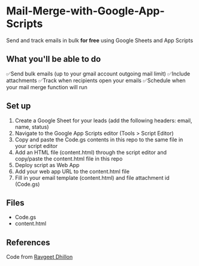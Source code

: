 # Mail-Merge-with-Google-App-Scripts
Send and track emails in bulk **for free** using Google Sheets and App Scripts

## What you'll be able to do
✅Send bulk emails (up to your gmail account outgoing mail limit)
✅Include attachments
✅Track when recipients open your emails
✅Schedule when your mail merge function will run

## Set up
1. Create a Google Sheet for your leads (add the following headers: email, name, status)
2. Navigate to the Google App Scripts editor (Tools > Script Editor)
3. Copy and paste the Code.gs contents in this repo to the same file in your script editor
4. Add an HTML file (content.html) through the script editor and copy/paste the content.html file in this repo
5. Deploy script as Web App
6. Add your web app URL to the content.html file
7. Fill in your email template (content.html) and file attachment id (Code.gs)

## Files
- Code.gs
- content.html

## References
Code from [Ravgeet Dhillon](https://dev.to/ravsamhq/how-to-track-email-opens-with-google-apps-script-2lah)
